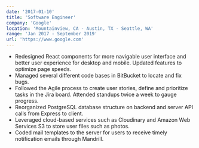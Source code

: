 ```yaml
---
date: '2017-01-10'
title: 'Software Engineer'
company: 'Google'
location: 'Mountainview, CA - Austin, TX - Seattle, WA'
range: 'Jan 2017 - September 2019'
url: 'https://www.google.com'
---
```


- Redesigned React components for more navigable user interface and better user experience for desktop and mobile. Updated features to optimize page speeds.
- Managed several different code bases in BitBucket to locate and fix bugs.
- Followed the Agile process to create user stories, define and prioritize tasks in the Jira board. Attended standups twice a week to gauge progress.
- Reorganized PostgreSQL database structure on backend and server API calls from Express to client.
- Leveraged cloud-based services such as Cloudinary and Amazon Web Services S3 to store user files such as photos.
- Coded mail templates to the server for users to receive timely notification emails through Mandrill.


